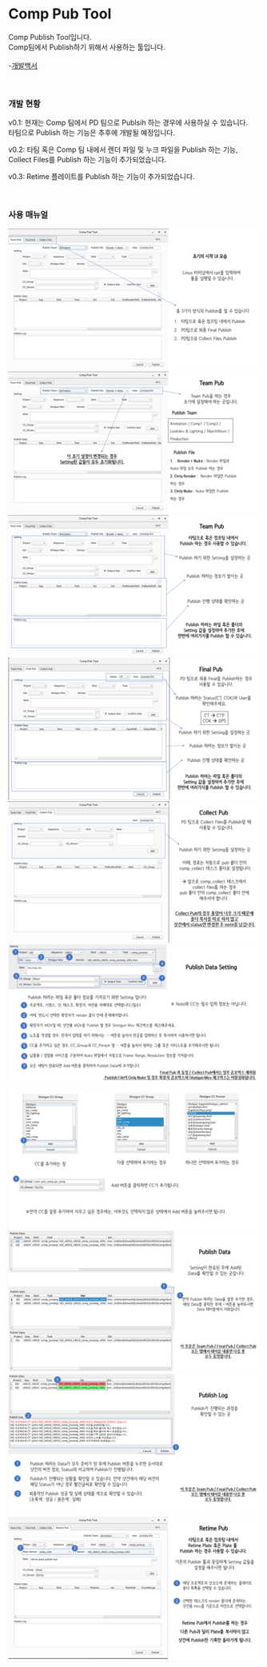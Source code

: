 # Comp Pub Tool
Comp Publish Tool입니다.   
Comp팀에서 Publish하기 위해서 사용하는 툴입니다.   
<br>
-[개발백서](./docs/development.md)

<br>

### 개발 현황

v0.1: 현재는 Comp 팀에서 PD 팀으로 Publsih 하는 경우에 사용하실 수 있습니다.   
타팀으로 Publish 하는 기능은 추후에 개발될 예정입니다.

v0.2: 타팀 혹은 Comp 팀 내에서 렌더 파일 및 누크 파일을 Publish 하는 기능,   
Collect Files를 Publish 하는 기능이 추가되었습니다.

v0.3: Retime 플레이트를 Publish 하는 기능이 추가되었습니다.

<br>


### 사용 매뉴얼

<center><img src="./docs/img/cptmanual1.PNG"></center>
<center><img src="./docs/img/cptmanual2.PNG"></center>
<center><img src="./docs/img/cptmanual3.PNG"></center>
<center><img src="./docs/img/cptmanual4.PNG"></center>
<center><img src="./docs/img/cptmanual5.PNG"></center>
<center><img src="./docs/img/cptmanual6.PNG"></center>
<center><img src="./docs/img/cptmanual7.PNG"></center>
<center><img src="./docs/img/cptmanual8.PNG"></center>
<center><img src="./docs/img/cptmanual9.PNG"></center>
<center><img src="./docs/img/cptmanual10.PNG"></center>